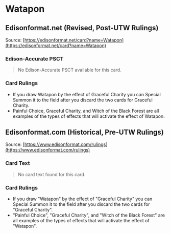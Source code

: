 # Watapon

## Edisonformat.net (Revised, Post-UTW Rulings)

Source: [https://edisonformat.net/card?name=Watapon](https://edisonformat.net/card?name=Watapon)

### Edison-Accurate PSCT

> No Edison-Accurate PSCT available for this card.

### Card Rulings

*   If you draw Watapon by the effect of Graceful Charity you can Special Summon it to the field after you discard the two cards for Graceful Charity.
*   Painful Choice, Graceful Charity, and Witch of the Black Forest are all examples of the types of effects that will activate the effect of Watapon.


## Edisonformat.com (Historical, Pre-UTW Rulings)

Source: [https://www.edisonformat.com/rulings](https://www.edisonformat.com/rulings)

### Card Text

> No card text found for this card.

### Card Rulings

*   If you draw "Watapon" by the effect of "Graceful Charity" you can Special Summon it to the field after you discard the two cards for "Graceful Charity".
*   "Painful Choice", "Graceful Charity", and "Witch of the Black Forest" are all examples of the types of effects that will activate the effect of "Watapon".


